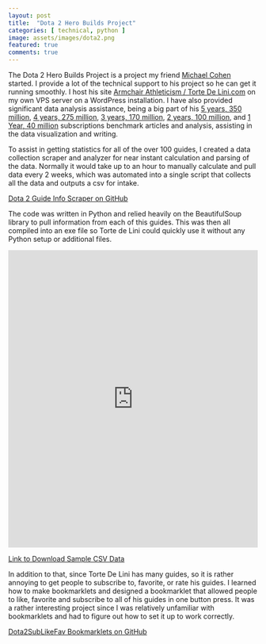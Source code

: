 ```yaml
---
layout: post
title:  "Dota 2 Hero Builds Project"
categories: [ technical, python ]
image: assets/images/dota2.png
featured: true
comments: true
---
```


The Dota 2 Hero Builds Project is a project my friend [Michael Cohen](https://twitter.com/tortedelini) started. I provide a lot of the technical support to his project so he can get it running smoothly. I host his site [Armchair Athleticism / Torte De Lini.com](http://tortedelini.com/) on my own VPS server on a WordPress installation. I have also provided significant data analysis assistance, being a big part of his [5 years, 350 million](http://tortedelini.com/2018/12/10/5-years-350-million-2018-dota-builds-project-year-review/), [4 years, 275 million](http://tortedelini.com/2018/02/10/4-years-275-million-2017-dota-builds-project-year-review/), [3 years, 170 million](http://tortedelini.com/2016/11/17/3-years-170-million-dota-builds-project-year-review/), [2 years, 100 million](http://tortedelini.com/2015/10/28/2-years-100-million-dota-builds-project-overview/), and [1 Year, 40 million](http://tortedelini.com/2014/11/17/1-year-40-million-dota-builds-project-overview/) subscriptions benchmark articles and analysis, assisting in the data visualization and writing.

To assist in getting statistics for all of the over 100 guides, I created a data collection scraper and analyzer for near instant calculation and parsing of the data. Normally it would take up to an hour to manually calculate and pull data every 2 weeks, which was automated into a single script that collects all the data and outputs a csv for intake.

[Dota 2 Guide Info Scraper on GitHub](https://github.com/LJamesHu/Dota2GuideInfoScraper)

The code was written in Python and relied heavily on the BeautifulSoup library to pull information from each of this guides. This was then all compiled into an exe file so Torte de Lini could quickly use it without any Python setup or additional files.

<embed src="https://drive.google.com/viewerng/
viewer?embedded=true&url={{site.url}}{{site.baseurl}}/assets/files/guideData-2015-11-14-02-18-12.pdf" style="height:600px;width:100%;">

[Link to Download Sample CSV Data]({{site.baseurl}}/assets/files/guideData-2015-11-14-02-18-12.csv)

In addition to that, since Torte De Lini has many guides, so it is rather annoying to get people to subscribe to, favorite, or rate his guides. I learned how to make bookmarklets and designed a bookmarklet that allowed people to like, favorite and subscribe to all of his guides in one button press. It was a rather interesting project since I was relatively unfamiliar with bookmarklets and had to figure out how to set it up to work correctly.

[Dota2SubLikeFav Bookmarklets on GitHub](https://github.com/LJamesHu/Dota2SubLikeFav)